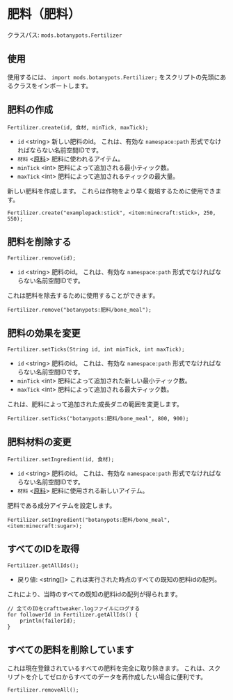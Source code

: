 # 肥料（肥料）

クラスパス: `mods.botanypots.Fertilizer`

## 使用

使用するには、 `import mods.botanypots.Fertilizer;` をスクリプトの先頭にあるクラスをインポートします。

## 肥料の作成

`Fertilizer.create(id, 食材, minTick, maxTick);`

- `id` &lt;string> 新しい肥料のid。 これは、有効な `namespace:path` 形式でなければならない名前空間IDです。
- `材料` <[原料](/vanilla/api/items/IIngredient)> 肥料に使われるアイテム。
- `minTick` &lt;int> 肥料によって追加される最小ティック数。
- `maxTick` &lt;int> 肥料によって追加されるティックの最大量。

新しい肥料を作成します。 これらは作物をより早く栽培するために使用できます。

```zenscript
Fertilizer.create("examplepack:stick", <item:minecraft:stick>, 250, 550);
```

## 肥料を削除する

`Fertilizer.remove(id);`

- `id` &lt;string> 肥料のid。 これは、有効な `namespace:path` 形式でなければならない名前空間IDです。

これは肥料を除去するために使用することができます。

```zenscript
Fertilizer.remove("botanypots:肥料/bone_meal");
```

## 肥料の効果を変更

`Fertilizer.setTicks(String id, int minTick, int maxTick);`

- `id` &lt;string> 肥料のid。 これは、有効な `namespace:path` 形式でなければならない名前空間IDです。
- `minTick` &lt;int> 肥料によって追加された新しい最小ティック数。
- `maxTick` &lt;int> 肥料によって追加される最大ティック数。

これは、肥料によって追加された成長ダニの範囲を変更します。

```zenscript
Fertilizer.setTicks("botanypots:肥料/bone_meal", 800, 900);
```

## 肥料材料の変更

`Fertilizer.setIngredient(id, 食材);`

- `id` &lt;string> 肥料のid。 これは、有効な `namespace:path` 形式でなければならない名前空間IDです。
- `材料` <[原料](/vanilla/api/items/IIngredient)> 肥料に使用される新しいアイテム。

肥料である成分アイテムを設定します。

```zenscript
Fertilizer.setIngredient("botanypots:肥料/bone_meal", <item:minecraft:sugar>);
```

## すべてのIDを取得

`Fertilizer.getAllIds();`

- 戻り値: &lt;string[]> これは実行された時点のすべての既知の肥料idの配列。

これにより、当時のすべての既知の肥料idの配列が得られます。

```zenscript
// 全てのIDをcrafttweaker.logファイルにログする
for followerId in Fertilizer.getAllIds() {
    println(failerId);
}
```

## すべての肥料を削除しています

これは現在登録されているすべての肥料を完全に取り除きます。 これは、スクリプトを介してゼロからすべてのデータを再作成したい場合に便利です。

```zenscript
Fertilizer.removeAll();
```